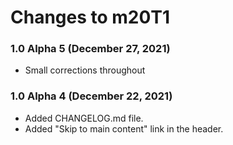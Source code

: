# Changes to m20T1

### 1.0 Alpha 5 (December 27, 2021)

* Small corrections throughout
### 1.0 Alpha 4 (December 22, 2021)

* Added CHANGELOG.md file.
* Added "Skip to main content" link in the header.
